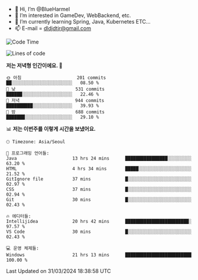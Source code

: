 - 👋 Hi, I’m @BlueHarmel
- 👀 I’m interested in GameDev, WebBackend, etc.
- 🌱 I’m currently learning Spring, Java, Kubernetes ETC...
- 📫 E-mail = dldjdtjr@gmail.com
  <!--START_SECTION:waka-->
![Code Time](http://img.shields.io/badge/Code%20Time-513%20hrs%2038%20mins-blue)

![Lines of code](https://img.shields.io/badge/%EC%A0%80%EB%8A%94%20%EC%97%AC%ED%83%9C%EA%B9%8C%EC%A7%80%20-42.2%20million%20%EC%A4%84%EC%9D%98%20%EC%BD%94%EB%93%9C%EB%A5%BC%20%EC%9E%91%EC%84%B1%ED%96%88%EC%96%B4%EC%9A%94.-blue)

**저는 저녁형 인간이에요. 🦉** 

```text
🌞 아침                     201 commits         ██░░░░░░░░░░░░░░░░░░░░░░░   08.50 % 
🌆 낮　                     531 commits         ██████░░░░░░░░░░░░░░░░░░░   22.46 % 
🌃 저녁                     944 commits         ██████████░░░░░░░░░░░░░░░   39.93 % 
🌙 밤　                     688 commits         ███████░░░░░░░░░░░░░░░░░░   29.10 % 
```


📊 **저는 이번주를 이렇게 시간을 보냈어요.** 

```text
🕑︎ Timezone: Asia/Seoul

💬 프로그래밍 언어들: 
Java                     13 hrs 24 mins      ████████████████░░░░░░░░░   63.20 % 
HTML                     4 hrs 34 mins       █████░░░░░░░░░░░░░░░░░░░░   21.52 % 
GitIgnore file           37 mins             █░░░░░░░░░░░░░░░░░░░░░░░░   02.97 % 
CSS                      37 mins             █░░░░░░░░░░░░░░░░░░░░░░░░   02.94 % 
Git                      30 mins             █░░░░░░░░░░░░░░░░░░░░░░░░   02.43 % 

🔥 에디터들: 
Intellijidea             20 hrs 42 mins      ████████████████████████░   97.57 % 
VS Code                  30 mins             █░░░░░░░░░░░░░░░░░░░░░░░░   02.43 % 

💻 운영 체제들: 
Windows                  21 hrs 13 mins      █████████████████████████   100.00 % 
```


 Last Updated on 31/03/2024 18:38:58 UTC
<!--END_SECTION:waka-->
<!---
BlueHarmel/BlueHarmel is a ✨ special ✨ repository because its `README.md` (this file) appears on your GitHub profile.
You can click the Preview link to take a look at your changes.
--->

